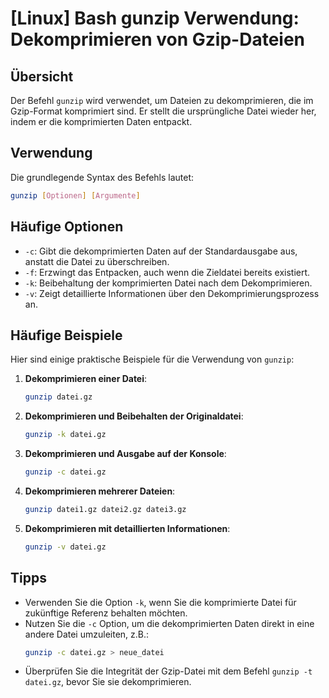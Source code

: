 # [Linux] Bash gunzip Verwendung: Dekomprimieren von Gzip-Dateien

## Übersicht
Der Befehl `gunzip` wird verwendet, um Dateien zu dekomprimieren, die im Gzip-Format komprimiert sind. Er stellt die ursprüngliche Datei wieder her, indem er die komprimierten Daten entpackt.

## Verwendung
Die grundlegende Syntax des Befehls lautet:

```bash
gunzip [Optionen] [Argumente]
```

## Häufige Optionen
- `-c`: Gibt die dekomprimierten Daten auf der Standardausgabe aus, anstatt die Datei zu überschreiben.
- `-f`: Erzwingt das Entpacken, auch wenn die Zieldatei bereits existiert.
- `-k`: Beibehaltung der komprimierten Datei nach dem Dekomprimieren.
- `-v`: Zeigt detaillierte Informationen über den Dekomprimierungsprozess an.

## Häufige Beispiele
Hier sind einige praktische Beispiele für die Verwendung von `gunzip`:

1. **Dekomprimieren einer Datei**:
   ```bash
   gunzip datei.gz
   ```

2. **Dekomprimieren und Beibehalten der Originaldatei**:
   ```bash
   gunzip -k datei.gz
   ```

3. **Dekomprimieren und Ausgabe auf der Konsole**:
   ```bash
   gunzip -c datei.gz
   ```

4. **Dekomprimieren mehrerer Dateien**:
   ```bash
   gunzip datei1.gz datei2.gz datei3.gz
   ```

5. **Dekomprimieren mit detaillierten Informationen**:
   ```bash
   gunzip -v datei.gz
   ```

## Tipps
- Verwenden Sie die Option `-k`, wenn Sie die komprimierte Datei für zukünftige Referenz behalten möchten.
- Nutzen Sie die `-c` Option, um die dekomprimierten Daten direkt in eine andere Datei umzuleiten, z.B.:
  ```bash
  gunzip -c datei.gz > neue_datei
  ```
- Überprüfen Sie die Integrität der Gzip-Datei mit dem Befehl `gunzip -t datei.gz`, bevor Sie sie dekomprimieren.